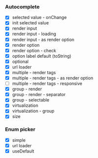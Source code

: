 ﻿### Autocomplete

- [x] selected value - onChange
- [x] init selected value
- [x] render input
- [x] render input - loading
- [x] render input - as render option
- [x] render option
- [x] render option - check
- [x] option label default (toString)
- [x] optional
- [x] url loader
- [x] multiple - render tags
- [x] multiple - render tags - as render option
- [ ] multiple - render tags - responsive
- [x] group - render
- [x] group - render - separator
- [x] group - selectable
- [x] virtualization
- [x] virtualization - group
- [x] size

### Enum picker
- [x] simple
- [x] url loader
- [x] useDefault
